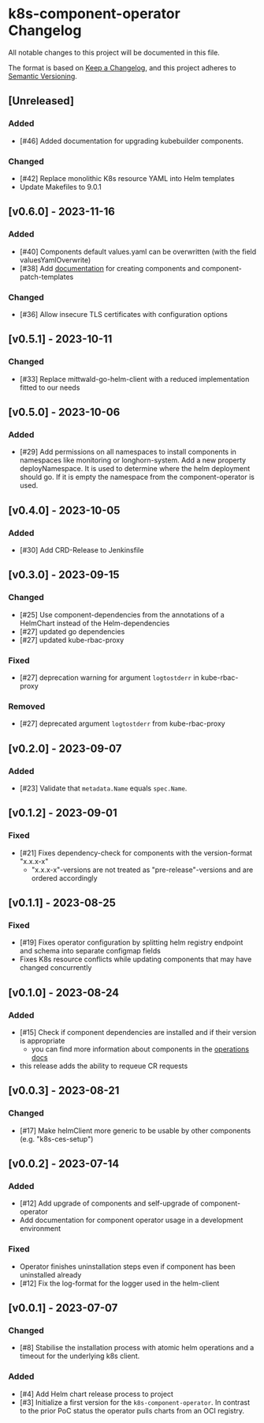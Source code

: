 # k8s-component-operator Changelog
All notable changes to this project will be documented in this file.

The format is based on [Keep a Changelog](https://keepachangelog.com/en/1.0.0/),
and this project adheres to [Semantic Versioning](https://semver.org/spec/v2.0.0.html).

## [Unreleased]
### Added
- [#46] Added documentation for upgrading kubebuilder components.

### Changed
- [#42] Replace monolithic K8s resource YAML into Helm templates
- Update Makefiles to 9.0.1

## [v0.6.0] - 2023-11-16
### Added
- [#40] Components default values.yaml can be overwritten (with the field valuesYamlOverwrite)
- [#38] Add [documentation](docs/operations/creating_components_en.md) for creating components and component-patch-templates

### Changed
- [#36] Allow insecure TLS certificates with configuration options

## [v0.5.1] - 2023-10-11
### Changed
- [#33] Replace mittwald-go-helm-client with a reduced implementation fitted to our needs

## [v0.5.0] - 2023-10-06
### Added
- [#29] Add permissions on all namespaces to install components in namespaces like monitoring or longhorn-system. Add a new property deployNamespace. It is used to determine where the helm deployment should go. If it is empty the namespace from the component-operator is used.

## [v0.4.0] - 2023-10-05
### Added
- [#30] Add CRD-Release to Jenkinsfile

## [v0.3.0] - 2023-09-15
### Changed
- [#25] Use component-dependencies from the annotations of a HelmChart instead of the Helm-dependencies
- [#27] updated go dependencies
- [#27] updated kube-rbac-proxy

### Fixed
- [#27] deprecation warning for argument `logtostderr` in kube-rbac-proxy

### Removed
- [#27] deprecated argument `logtostderr` from kube-rbac-proxy

## [v0.2.0] - 2023-09-07
### Added
- [#23] Validate that `metadata.Name` equals `spec.Name`.

## [v0.1.2] - 2023-09-01
### Fixed
- [#21] Fixes dependency-check for components with the version-format "x.x.x-x"
  - "x.x.x-x"-versions are not treated as "pre-release"-versions and are ordered accordingly

## [v0.1.1] - 2023-08-25
### Fixed
- [#19] Fixes operator configuration by splitting helm registry endpoint and schema into separate configmap fields
- Fixes K8s resource conflicts while updating components that may have changed concurrently

## [v0.1.0] - 2023-08-24
### Added
- [#15] Check if component dependencies are installed and if their version is appropriate
  - you can find more information about components in the [operations docs](docs/operations/managing_components_en.md)
- this release adds the ability to requeue CR requests

## [v0.0.3] - 2023-08-21
### Changed
- [#17] Make helmClient more generic to be usable by other components (e.g. "k8s-ces-setup")

## [v0.0.2] - 2023-07-14
### Added
- [#12] Add upgrade of components and self-upgrade of component-operator
- Add documentation for component operator usage in a development environment

### Fixed
- Operator finishes uninstallation steps even if component has been uninstalled already
- [#12] Fix the log-format for the logger used in the helm-client

## [v0.0.1] - 2023-07-07
### Changed
- [#8] Stabilise the installation process with atomic helm operations and a timeout for the underlying k8s client.

### Added
- [#4] Add Helm chart release process to project
- [#3] Initialize a first version for the `k8s-component-operator`. In contrast to the prior PoC status the operator pulls charts from an OCI registry.
